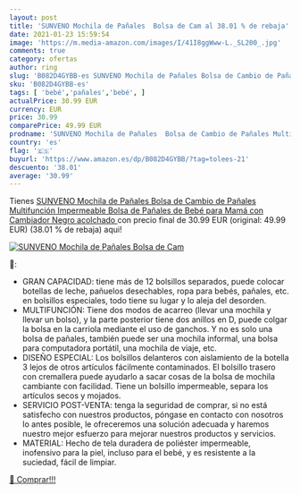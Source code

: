 ```yaml
---
layout: post
title: 'SUNVENO Mochila de Pañales  Bolsa de Cam al 38.01 % de rebaja'
date: 2021-01-23 15:59:54
image: 'https://m.media-amazon.com/images/I/41I8ggWww-L._SL200_.jpg'
comments: true
category: ofertas
author: ring
slug: 'B082D4GYBB-es SUNVENO Mochila de Pañales Bolsa de Cambio de Pañales...'
sku: 'B082D4GYBB-es'
tags: [ 'bebé','pañales','bebé', ]
actualPrice: 30.99 EUR
currency: EUR
price: 30.99
comparePrice: 49.99 EUR
prodname: 'SUNVENO Mochila de Pañales  Bolsa de Cambio de Pañales Multifunción Impermeable  Bolsa de Pañales de Bebé para Mamá con Cambiador  Negro acolchado '
country: 'es'
flag: '🇪🇸'
buyurl: 'https://www.amazon.es/dp/B082D4GYBB/?tag=tolees-21'
descuento: '38.01'
average: '30.99'
---
```


Tienes [SUNVENO Mochila de Pañales  Bolsa de Cambio de Pañales Multifunción Impermeable  Bolsa de Pañales de Bebé para Mamá con Cambiador  Negro acolchado ](https://www.amazon.es/dp/B082D4GYBB/?tag=tolees-21) con precio final de  30.99 EUR (original: 49.99 EUR) (38.01 %  de rebaja) aqui!

[![SUNVENO Mochila de Pañales  Bolsa de Cam](https://m.media-amazon.com/images/I/41I8ggWww-L._SL200_.jpg)](https://www.amazon.es/dp/B082D4GYBB/?tag=tolees-21)

🔎:

- GRAN CAPACIDAD: tiene más de 12 bolsillos separados, puede colocar botellas de leche, pañuelos desechables, ropa para bebés, pañales, etc. en bolsillos especiales, todo tiene su lugar y lo aleja del desorden.
- MULTIFUNCIÓN: Tiene dos modos de acarreo (llevar una mochila y llevar un bolso), y la parte posterior tiene dos anillos en D, puede colgar la bolsa en la carriola mediante el uso de ganchos. Y no es solo una bolsa de pañales, también puede ser una mochila informal, una bolsa para computadora portátil, una mochila de viaje, etc.
- DISEÑO ESPECIAL: Los bolsillos delanteros con aislamiento de la botella 3 lejos de otros artículos fácilmente contaminados. El bolsillo trasero con cremallera puede ayudarlo a sacar cosas de la bolsa de mochila cambiante con facilidad. Tiene un bolsillo impermeable, separa los artículos secos y mojados.
- SERVICIO POST-VENTA: tenga la seguridad de comprar, si no está satisfecho con nuestros productos, póngase en contacto con nosotros lo antes posible, le ofreceremos una solución adecuada y haremos nuestro mejor esfuerzo para mejorar nuestros productos y servicios.
- MATERIAL: Hecho de tela duradera de poliéster impermeable, inofensivo para la piel, incluso para el bebé, y es resistente a la suciedad, fácil de limpiar.

[🛒 Comprar!!!](https://www.amazon.es/dp/B082D4GYBB/?tag=tolees-21)
